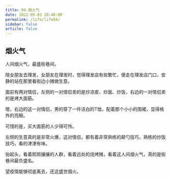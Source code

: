 ```yaml
---
title: 04.烟火气
date: 2022-05-03 20:48:00
permalink: /life/life04/
sidebar: false
article: false
---
```


## 烟火气

人间烟火气，最盛街巷间。

陪女朋友去理发，女朋友在理发时，觉得理发店有些繁忙，便走在理发店门口，安静的站在那里看街边小摊做生意。

面前有两对情侣，左侧的一对情侣卖的是炒凉皮、炒面、炒饭，右边的一对情侣卖的是烤大面筋。

嗯，右边的这一对情侣，男的穿了一件洁白的T恤，配着那个小小的围裙，显得格外的亮眼。

可惜的是，买大面筋的人少得可怜。

左侧的生意真的是非常火爆，这对情侣，都有着非常熟练的颠勺技巧，熟练的炒饭技巧，看的津津有味。

抬起头，看着熙熙攘攘的人群，看着远处的烧烤摊，看着这人间烟火气，真的是街巷间最负盛名。

望疫情能够彻底离去，还这盛世烟火。
